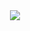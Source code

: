 <div align= "center">
    <img src="https://capsule-render.vercel.app/api?type=rounded&color=0:ffc7c7,100:ffe0e0&height=120&text=Welcome%20to%20Jieun's%20Github&animation=fadeIn&fontColor=ffffff&fontSize=50" />
    </div>
    
<!--
**Jieuneenee/Jieuneenee** is a ✨ _special_ ✨ repository because its `README.md` (this file) appears on your GitHub profile.

Here are some ideas to get you started:

- 🔭 I’m currently working on ...
- 🌱 I’m currently learning ...
- 👯 I’m looking to collaborate on ...
- 🤔 I’m looking for help with ...
- 💬 Ask me about ...
- 📫 How to reach me: ...
- 😄 Pronouns: ...
- ⚡ Fun fact: ...
-->
